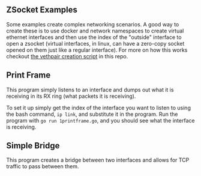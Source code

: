 ZSocket Examples
----------------
Some examples create complex networking scenarios. A good way to create these is to use docker and network namespaces to create virtual ethernet interfaces
and then use the index of the "outside" interface to open a zsocket (virtual interfaces, in linux, can have a zero-copy socket opened on them just like
a regular interface). For more on how this works checkout [the vethpair creation script](https://github.com/nathanjsweet/zsocket/tree/master/util) in this repo.

Print Frame
-----------
This program simply listens to an interface and dumps out what it is receiving in its RX ring (what packets it is receiving).

To set it up simply get the index of the interface you want to listen to using the bash command, `ip link`, and substitute
it in the program. Run the program with `go run 1printframe.go`, and you should see what the interface is receiving.

Simple Bridge
-------------
This program creates a bridge between two interfaces and allows for TCP traffic to pass between them.
